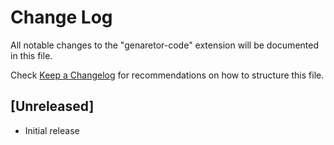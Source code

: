 # Change Log
All notable changes to the "genaretor-code" extension will be documented in this file.

Check [Keep a Changelog](http://keepachangelog.com/) for recommendations on how to structure this file.

## [Unreleased]
- Initial release